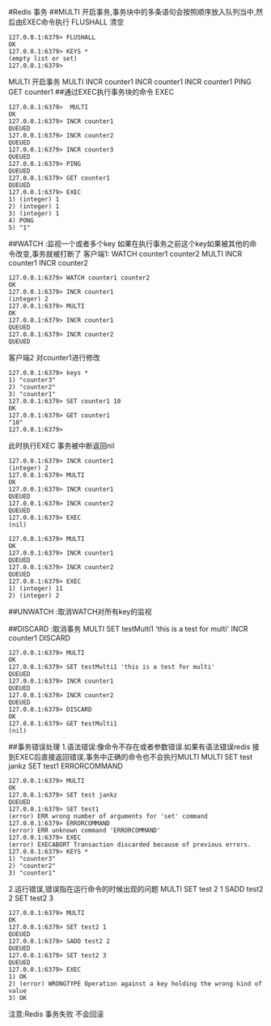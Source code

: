 #Redis 事务
##MULTI 开启事务,事务块中的多条语句会按照顺序放入队列当中,然后由EXEC命令执行
FLUSHALL 清空

```
127.0.0.1:6379> FLUSHALL
OK
127.0.0.1:6379> KEYS *
(empty list or set)
127.0.0.1:6379>  
```
MULTI 开启事务
MULTI
INCR counter1
INCR counter1
INCR counter1
PING
GET counter1
##通过EXEC执行事务块的命令
EXEC 
```
127.0.0.1:6379>  MULTI
OK
127.0.0.1:6379> INCR counter1
QUEUED
127.0.0.1:6379> INCR counter2
QUEUED
127.0.0.1:6379> INCR counter3
QUEUED
127.0.0.1:6379> PING
QUEUED
127.0.0.1:6379> GET counter1
QUEUED
127.0.0.1:6379> EXEC
1) (integer) 1
2) (integer) 1
3) (integer) 1
4) PONG
5) "1"
```
##WATCH :监视一个或者多个key
如果在执行事务之前这个key如果被其他的命令改变,事务就被打断了
客户端1:
WATCH counter1 counter2
MULTI
INCR counter1
INCR counter2

```
127.0.0.1:6379> WATCH counter1 counter2
OK
127.0.0.1:6379> INCR counter1
(integer) 2
127.0.0.1:6379> MULTI
OK
127.0.0.1:6379> INCR counter1
QUEUED
127.0.0.1:6379> INCR counter2
QUEUED
```
客户端2 对counter1进行修改

```
127.0.0.1:6379> keys *
1) "counter3"
2) "counter2"
3) "counter1"
127.0.0.1:6379> SET counter1 10
OK
127.0.0.1:6379> GET counter1
"10"
127.0.0.1:6379> 
```
此时执行EXEC 事务被中断返回nil

```
127.0.0.1:6379> INCR counter1
(integer) 2
127.0.0.1:6379> MULTI
OK
127.0.0.1:6379> INCR counter1
QUEUED
127.0.0.1:6379> INCR counter2
QUEUED
127.0.0.1:6379> EXEC
(nil)
```

```
127.0.0.1:6379> MULTI
OK
127.0.0.1:6379> INCR counter1
QUEUED
127.0.0.1:6379> INCR counter2
QUEUED
127.0.0.1:6379> EXEC
1) (integer) 11
2) (integer) 2
```
##UNWATCH :取消WATCH对所有key的监视

##DISCARD :取消事务 
MULTI
SET testMulti1 'this is a test for multi'
INCR counter1
DISCARD

```
127.0.0.1:6379> MULTI
OK
127.0.0.1:6379> SET testMulti1 'this is a test for multi'
QUEUED
127.0.0.1:6379> INCR counter1
QUEUED
127.0.0.1:6379> INCR counter2
QUEUED
127.0.0.1:6379> DISCARD
OK
127.0.0.1:6379> GET testMulti1
(nil)
```
##事务错误处理
1.语法错误:像命令不存在或者参数错误.如果有语法错误redis 接到EXEC后直接返回错误,事务中正确的命令也不会执行MULTI
MULTI
SET test jankz
SET test1
ERRORCOMMAND

```
127.0.0.1:6379> MULTI
OK
127.0.0.1:6379> SET test jankz
QUEUED
127.0.0.1:6379> SET test1
(error) ERR wrong number of arguments for 'set' command
127.0.0.1:6379> ERRORCOMMAND
(error) ERR unknown command 'ERRORCOMMAND'
127.0.0.1:6379> EXEC
(error) EXECABORT Transaction discarded because of previous errors.
127.0.0.1:6379> KEYS *
1) "counter3"
2) "counter2"
3) "counter1"
```
2.运行错误,错误指在运行命令的时候出现的问题
MULTI
SET test 2 1
SADD test2 2
SET test2 3

```
127.0.0.1:6379> MULTI
OK
127.0.0.1:6379> SET test2 1
QUEUED
127.0.0.1:6379> SADD test2 2
QUEUED
127.0.0.1:6379> SET test2 3
QUEUED
127.0.0.1:6379> EXEC
1) OK
2) (error) WRONGTYPE Operation against a key holding the wrong kind of value
3) OK
```
注意:Redis 事务失败 不会回滚

